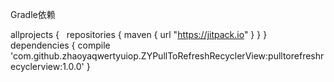 Gradle依赖

allprojects {
    repositories {
        maven { url "https://jitpack.io" }
    }
}
dependencies {
    compile 'com.github.zhaoyaqwertyuiop.ZYPullToRefreshRecyclerView:pulltorefreshrecyclerview:1.0.0'
}

